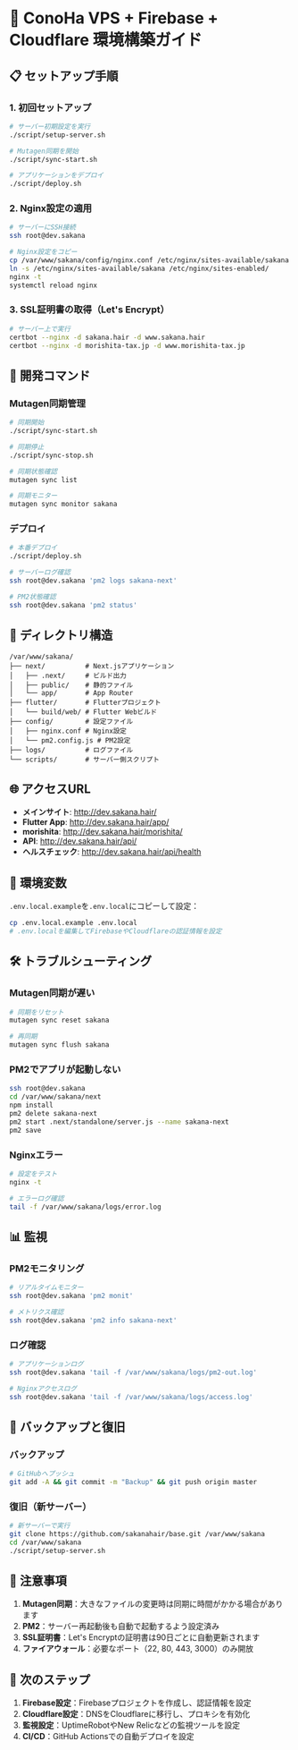 # 🚀 ConoHa VPS + Firebase + Cloudflare 環境構築ガイド

## 📋 セットアップ手順

### 1. 初回セットアップ

```bash
# サーバー初期設定を実行
./script/setup-server.sh

# Mutagen同期を開始
./script/sync-start.sh

# アプリケーションをデプロイ
./script/deploy.sh
```

### 2. Nginx設定の適用

```bash
# サーバーにSSH接続
ssh root@dev.sakana

# Nginx設定をコピー
cp /var/www/sakana/config/nginx.conf /etc/nginx/sites-available/sakana
ln -s /etc/nginx/sites-available/sakana /etc/nginx/sites-enabled/
nginx -t
systemctl reload nginx
```

### 3. SSL証明書の取得（Let's Encrypt）

```bash
# サーバー上で実行
certbot --nginx -d sakana.hair -d www.sakana.hair
certbot --nginx -d morishita-tax.jp -d www.morishita-tax.jp
```

## 🔧 開発コマンド

### Mutagen同期管理

```bash
# 同期開始
./script/sync-start.sh

# 同期停止
./script/sync-stop.sh

# 同期状態確認
mutagen sync list

# 同期モニター
mutagen sync monitor sakana
```

### デプロイ

```bash
# 本番デプロイ
./script/deploy.sh

# サーバーログ確認
ssh root@dev.sakana 'pm2 logs sakana-next'

# PM2状態確認
ssh root@dev.sakana 'pm2 status'
```

## 📁 ディレクトリ構造

```
/var/www/sakana/
├── next/          # Next.jsアプリケーション
│   ├── .next/     # ビルド出力
│   ├── public/    # 静的ファイル
│   └── app/       # App Router
├── flutter/       # Flutterプロジェクト
│   └── build/web/ # Flutter Webビルド
├── config/        # 設定ファイル
│   ├── nginx.conf # Nginx設定
│   └── pm2.config.js # PM2設定
├── logs/          # ログファイル
└── scripts/       # サーバー側スクリプト
```

## 🌐 アクセスURL

- **メインサイト**: http://dev.sakana.hair/
- **Flutter App**: http://dev.sakana.hair/app/
- **morishita**: http://dev.sakana.hair/morishita/
- **API**: http://dev.sakana.hair/api/
- **ヘルスチェック**: http://dev.sakana.hair/api/health

## 🔐 環境変数

`.env.local.example`を`.env.local`にコピーして設定：

```bash
cp .env.local.example .env.local
# .env.localを編集してFirebaseやCloudflareの認証情報を設定
```

## 🛠️ トラブルシューティング

### Mutagen同期が遅い

```bash
# 同期をリセット
mutagen sync reset sakana

# 再同期
mutagen sync flush sakana
```

### PM2でアプリが起動しない

```bash
ssh root@dev.sakana
cd /var/www/sakana/next
npm install
pm2 delete sakana-next
pm2 start .next/standalone/server.js --name sakana-next
pm2 save
```

### Nginxエラー

```bash
# 設定をテスト
nginx -t

# エラーログ確認
tail -f /var/www/sakana/logs/error.log
```

## 📊 監視

### PM2モニタリング

```bash
# リアルタイムモニター
ssh root@dev.sakana 'pm2 monit'

# メトリクス確認
ssh root@dev.sakana 'pm2 info sakana-next'
```

### ログ確認

```bash
# アプリケーションログ
ssh root@dev.sakana 'tail -f /var/www/sakana/logs/pm2-out.log'

# Nginxアクセスログ
ssh root@dev.sakana 'tail -f /var/www/sakana/logs/access.log'
```

## 🔄 バックアップと復旧

### バックアップ

```bash
# GitHubへプッシュ
git add -A && git commit -m "Backup" && git push origin master
```

### 復旧（新サーバー）

```bash
# 新サーバーで実行
git clone https://github.com/sakanahair/base.git /var/www/sakana
cd /var/www/sakana
./script/setup-server.sh
```

## 📝 注意事項

1. **Mutagen同期**：大きなファイルの変更時は同期に時間がかかる場合があります
2. **PM2**：サーバー再起動後も自動で起動するよう設定済み
3. **SSL証明書**：Let's Encryptの証明書は90日ごとに自動更新されます
4. **ファイアウォール**：必要なポート（22, 80, 443, 3000）のみ開放

## 🚀 次のステップ

1. **Firebase設定**：Firebaseプロジェクトを作成し、認証情報を設定
2. **Cloudflare設定**：DNSをCloudflareに移行し、プロキシを有効化
3. **監視設定**：UptimeRobotやNew Relicなどの監視ツールを設定
4. **CI/CD**：GitHub Actionsでの自動デプロイを設定